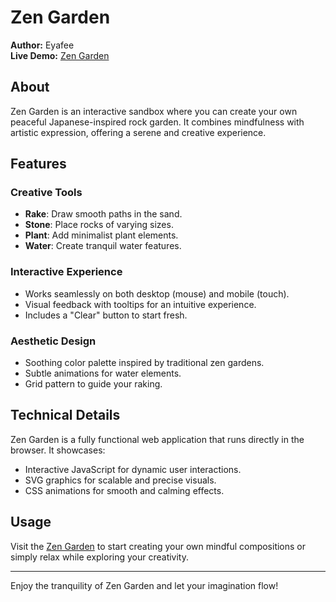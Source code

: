 # Zen Garden

**Author:** Eyafee  
**Live Demo:** [Zen Garden](https://web.cs.dal.ca/~ehossain/projects/zen-garden.html)

## About

Zen Garden is an interactive sandbox where you can create your own peaceful Japanese-inspired rock garden. It combines mindfulness with artistic expression, offering a serene and creative experience.

## Features

### Creative Tools
- **Rake**: Draw smooth paths in the sand.
- **Stone**: Place rocks of varying sizes.
- **Plant**: Add minimalist plant elements.
- **Water**: Create tranquil water features.

### Interactive Experience
- Works seamlessly on both desktop (mouse) and mobile (touch).
- Visual feedback with tooltips for an intuitive experience.
- Includes a "Clear" button to start fresh.

### Aesthetic Design
- Soothing color palette inspired by traditional zen gardens.
- Subtle animations for water elements.
- Grid pattern to guide your raking.

## Technical Details

Zen Garden is a fully functional web application that runs directly in the browser. It showcases:
- Interactive JavaScript for dynamic user interactions.
- SVG graphics for scalable and precise visuals.
- CSS animations for smooth and calming effects.

## Usage

Visit the [Zen Garden](https://web.cs.dal.ca/~ehossain/projects/zen-garden.html) to start creating your own mindful compositions or simply relax while exploring your creativity.

---
Enjoy the tranquility of Zen Garden and let your imagination flow!